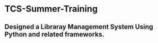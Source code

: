 # TCS-Summer-Training
## Designed a Libraray Management System Using Python and related frameworks.
